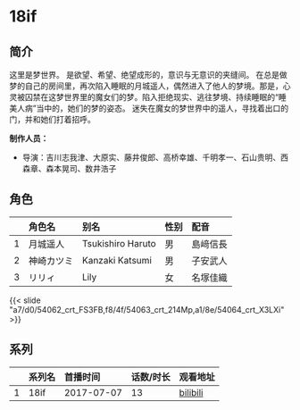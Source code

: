# 18if


## 简介

这里是梦世界。
是欲望、希望、绝望成形的，意识与无意识的夹缝间。
在总是做梦的自己的房间里，再次陷入睡眠的月城遥人，偶然进入了他人的梦境。那是，心灵被囚禁在这梦世界里的魔女们的梦。陷入拒绝现实、逃往梦境、持续睡眠的“睡美人病”当中的，她们的梦的姿态。
迷失在魔女的梦世界中的遥人，寻找着出口的门，并和她们打着招呼。

**制作人员：**
- 导演：吉川志我津、大原实、藤井俊郎、高桥幸雄、千明孝一、石山贵明、西森章、森本晃司、数井浩子

## 角色

|     |   角色名   |   别名  | 性别 |  配音  |
|:--- |:------  |:----      |:---  |:--   |
| 1 | 月城遥人 | Tsukishiro Haruto | 男 | 島﨑信長 |
| 2 | 神崎カツミ | Kanzaki Katsumi | 男 | 子安武人 |
| 3 | リリィ | Lily | 女 | 名塚佳織 |

{{< slide "a7/d0/54062_crt_FS3FB,f8/4f/54063_crt_214Mp,a1/8e/54064_crt_X3LXi" >}}

## 系列

|     |   系列名   |   首播时间  | 话数/时长  | 观看地址 |
|:---  |:------    |:----      |:---       |:---  |
| 1 | 18if | 2017-07-07 | 13 | [bilibili](https://www.bilibili.com/bangumi/play/ep113371)  |



